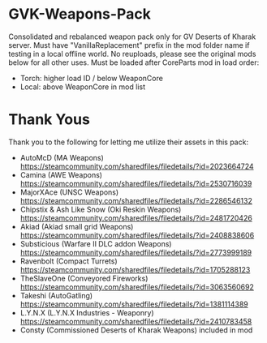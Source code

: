 # GVK-Weapons-Pack

Consolidated and rebalanced weapon pack only for GV Deserts of Kharak server.  Must have "VanillaReplacement" prefix in the mod folder name if testing in a local offline world. No reuploads, please see the original mods below for all other uses.
Must be loaded after CoreParts mod in load order:
- Torch: higher load ID / below WeaponCore
- Local: above WeaponCore in mod list

# Thank Yous
Thank you to the following for letting me utilize their assets in this pack:
- AutoMcD (MA Weapons) https://steamcommunity.com/sharedfiles/filedetails/?id=2023664724
- Camina (AWE Weapons) https://steamcommunity.com/sharedfiles/filedetails/?id=2530716039
- MajorXAce (UNSC Weapons) https://steamcommunity.com/sharedfiles/filedetails/?id=2286546132
- Chipstix & Ash Like Snow (Oki Reskin Weapons) https://steamcommunity.com/sharedfiles/filedetails/?id=2481720426
- Akiad (Akiad small grid Weapons) https://steamcommunity.com/sharedfiles/filedetails/?id=2408838606
- Substicious (Warfare II DLC addon Weapons) https://steamcommunity.com/sharedfiles/filedetails/?id=2773999189
- Ravenbolt (Compact Turrets) https://steamcommunity.com/sharedfiles/filedetails/?id=1705288123
- TheSlaveOne (Conveyored Fireworks) https://steamcommunity.com/sharedfiles/filedetails/?id=3063560692
- Takeshi (AutoGatling) https://steamcommunity.com/sharedfiles/filedetails/?id=1381114389
- L.Y.N.X (L.Y.N.X Industries - Weaponry) https://steamcommunity.com/sharedfiles/filedetails/?id=2410783458
- Consty (Commissioned Deserts of Kharak Weapons) included in mod
